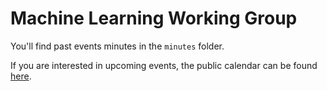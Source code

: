 # Machine Learning Working Group

You'll find past events minutes in the `minutes` folder.

If you are interested in upcoming events, the public calendar can be found [here](https://erlef.org/wg/machine-learning/calendar).
